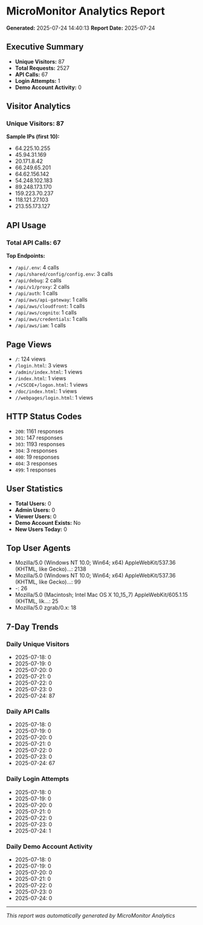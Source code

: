 # MicroMonitor Analytics Report

**Generated:** 2025-07-24 14:40:13
**Report Date:** 2025-07-24

## Executive Summary
- **Unique Visitors:** 87
- **Total Requests:** 2527
- **API Calls:** 67
- **Login Attempts:** 1
- **Demo Account Activity:** 0

## Visitor Analytics
### Unique Visitors: 87

**Sample IPs (first 10):**
- 64.225.10.255
- 45.94.31.169
- 20.171.8.42
- 66.249.65.201
- 64.62.156.142
- 54.248.102.183
- 89.248.173.170
- 159.223.70.237
- 118.121.27.103
- 213.55.173.127

## API Usage
### Total API Calls: 67

**Top Endpoints:**
- `/api/.env`: 4 calls
- `/api/shared/config/config.env`: 3 calls
- `/api/debug`: 2 calls
- `/api/v1/proxy`: 2 calls
- `/api/auth`: 1 calls
- `/api/aws/api-gateway`: 1 calls
- `/api/aws/cloudfront`: 1 calls
- `/api/aws/cognito`: 1 calls
- `/api/aws/credentials`: 1 calls
- `/api/aws/iam`: 1 calls

## Page Views
- `/`: 124 views
- `/login.html`: 3 views
- `/admin/index.html`: 1 views
- `/index.html`: 1 views
- `/+CSCOE+/logon.html`: 1 views
- `/doc/index.html`: 1 views
- `//webpages/login.html`: 1 views

## HTTP Status Codes
- `200`: 1161 responses
- `301`: 147 responses
- `303`: 1193 responses
- `304`: 3 responses
- `400`: 19 responses
- `404`: 3 responses
- `499`: 1 responses

## User Statistics
- **Total Users:** 0
- **Admin Users:** 0
- **Viewer Users:** 0
- **Demo Account Exists:** No
- **New Users Today:** 0

## Top User Agents
- Mozilla/5.0 (Windows NT 10.0; Win64; x64) AppleWebKit/537.36 (KHTML, like Gecko)...: 2138
- Mozilla/5.0 (Windows NT 10.0; Win64; x64) AppleWebKit/537.36 (KHTML, like Gecko)...: 99
- -: 26
- Mozilla/5.0 (Macintosh; Intel Mac OS X 10_15_7) AppleWebKit/605.1.15 (KHTML, lik...: 25
- Mozilla/5.0 zgrab/0.x: 18

## 7-Day Trends

### Daily Unique Visitors
- 2025-07-18: 0
- 2025-07-19: 0
- 2025-07-20: 0
- 2025-07-21: 0
- 2025-07-22: 0
- 2025-07-23: 0
- 2025-07-24: 87

### Daily API Calls
- 2025-07-18: 0
- 2025-07-19: 0
- 2025-07-20: 0
- 2025-07-21: 0
- 2025-07-22: 0
- 2025-07-23: 0
- 2025-07-24: 67

### Daily Login Attempts
- 2025-07-18: 0
- 2025-07-19: 0
- 2025-07-20: 0
- 2025-07-21: 0
- 2025-07-22: 0
- 2025-07-23: 0
- 2025-07-24: 1

### Daily Demo Account Activity
- 2025-07-18: 0
- 2025-07-19: 0
- 2025-07-20: 0
- 2025-07-21: 0
- 2025-07-22: 0
- 2025-07-23: 0
- 2025-07-24: 0


---
*This report was automatically generated by MicroMonitor Analytics*